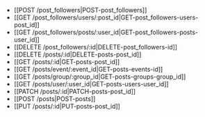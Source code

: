 * [[POST /post_followers|POST-post_followers]]
* [[GET /post_followers/users/:post_id|GET-post_followers-users-post_id]]
* [[GET /post_followers/posts/:user_id|GET-post_followers-posts-user_id]]
* [[DELETE /post_followers/:id|DELETE-post_followers-id]]
* [[DELETE /posts/:id|DELETE-posts-post_id]]
* [[GET /posts/:id|GET-posts-post_id]]
* [[GET /posts/event/:event_id|GET-posts-events-id]]
* [[GET /posts/group/:group_id|GET-posts-groups-group_id]]
* [[GET /posts/user/:user_id|GET-posts-users-user_id]]
* [[PATCH /posts/:id|PATCH-posts-post_id]]
* [[POST /posts|POST-posts]]
* [[PUT /posts/:id|PUT-posts-post_id]]